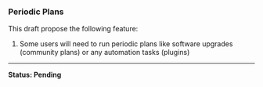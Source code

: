 ### Periodic Plans

This draft propose the following feature:

1. Some users will need to run periodic plans like software upgrades (community plans) or any automation tasks (plugins)

---

**Status: Pending**
